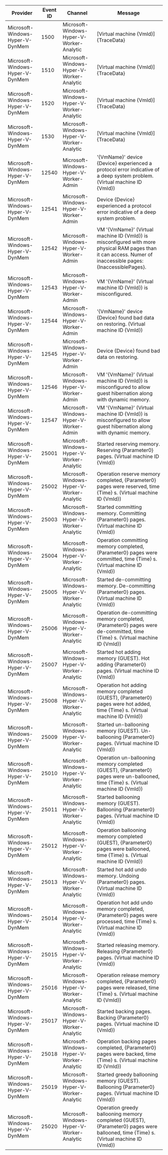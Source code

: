 Provider                          |  Event ID  |  Channel                                    |  Message
----------------------------------|------------|---------------------------------------------|---------------------------------------------------------------------------------------------------------------------------------------------------------------
Microsoft-Windows-Hyper-V-DynMem  |  1500      |  Microsoft-Windows-Hyper-V-Worker-Analytic  |  [Virtual machine {VmId}] {TraceData}
Microsoft-Windows-Hyper-V-DynMem  |  1510      |  Microsoft-Windows-Hyper-V-Worker-Analytic  |  [Virtual machine {VmId}] {TraceData}
Microsoft-Windows-Hyper-V-DynMem  |  1520      |  Microsoft-Windows-Hyper-V-Worker-Analytic  |  [Virtual machine {VmId}] {TraceData}
Microsoft-Windows-Hyper-V-DynMem  |  1530      |  Microsoft-Windows-Hyper-V-Worker-Analytic  |  [Virtual machine {VmId}] {TraceData}
Microsoft-Windows-Hyper-V-DynMem  |  12540     |  Microsoft-Windows-Hyper-V-Worker-Admin     |  '{VmName}' device {Device} experienced a protocol error indicative of a deep system problem. (Virtual machine ID {VmId})
Microsoft-Windows-Hyper-V-DynMem  |  12541     |  Microsoft-Windows-Hyper-V-Worker-Admin     |  Device {Device} experienced a protocol error indicative of a deep system problem.
Microsoft-Windows-Hyper-V-DynMem  |  12542     |  Microsoft-Windows-Hyper-V-Worker-Admin     |  VM '{VmName}' (Virtual machine ID {VmId}) is misconfigured with more physical RAM pages than it can access. Numer of inaccessible pages: {InaccessiblePages}.
Microsoft-Windows-Hyper-V-DynMem  |  12543     |  Microsoft-Windows-Hyper-V-Worker-Admin     |  VM '{VmName}' (Virtual machine ID {VmId}) is misconfigured.
Microsoft-Windows-Hyper-V-DynMem  |  12544     |  Microsoft-Windows-Hyper-V-Worker-Admin     |  '{VmName}' device {Device} found bad data on restoring. (Virtual machine ID {VmId})
Microsoft-Windows-Hyper-V-DynMem  |  12545     |  Microsoft-Windows-Hyper-V-Worker-Admin     |  Device {Device} found bad data on restoring.
Microsoft-Windows-Hyper-V-DynMem  |  12546     |  Microsoft-Windows-Hyper-V-Worker-Admin     |  VM '{VmName}' (Virtual machine ID {VmId}) is misconfigured to allow guest hibernation along with dynamic memory.
Microsoft-Windows-Hyper-V-DynMem  |  12547     |  Microsoft-Windows-Hyper-V-Worker-Admin     |  VM '{VmName}' (Virtual machine ID {VmId}) is misconfigured to allow guest hibernation along with dynamic memory.
Microsoft-Windows-Hyper-V-DynMem  |  25001     |  Microsoft-Windows-Hyper-V-Worker-Analytic  |  Started reserving memory. Reserving {Parameter0} pages. (Virtual machine ID {VmId})
Microsoft-Windows-Hyper-V-DynMem  |  25002     |  Microsoft-Windows-Hyper-V-Worker-Analytic  |  Operation reserve memory completed, {Parameter0} pages were reserved, time {Time} s. (Virtual machine ID {VmId})
Microsoft-Windows-Hyper-V-DynMem  |  25003     |  Microsoft-Windows-Hyper-V-Worker-Analytic  |  Started committing memory. Committing {Parameter0} pages. (Virtual machine ID {VmId})
Microsoft-Windows-Hyper-V-DynMem  |  25004     |  Microsoft-Windows-Hyper-V-Worker-Analytic  |  Operation committing memory completed, {Parameter0} pages were committed, time {Time} s. (Virtual machine ID {VmId})
Microsoft-Windows-Hyper-V-DynMem  |  25005     |  Microsoft-Windows-Hyper-V-Worker-Analytic  |  Started de-committing memory. De-committing {Parameter0} pages. (Virtual machine ID {VmId})
Microsoft-Windows-Hyper-V-DynMem  |  25006     |  Microsoft-Windows-Hyper-V-Worker-Analytic  |  Operation de-committing memory completed, {Parameter0} pages were de-committed, time {Time} s. (Virtual machine ID {VmId})
Microsoft-Windows-Hyper-V-DynMem  |  25007     |  Microsoft-Windows-Hyper-V-Worker-Analytic  |  Started hot adding memory (GUEST). Hot adding {Parameter0} pages. (Virtual machine ID {VmId})
Microsoft-Windows-Hyper-V-DynMem  |  25008     |  Microsoft-Windows-Hyper-V-Worker-Analytic  |  Operation hot adding memory completed (GUEST), {Parameter0} pages were hot added, time {Time} s. (Virtual machine ID {VmId})
Microsoft-Windows-Hyper-V-DynMem  |  25009     |  Microsoft-Windows-Hyper-V-Worker-Analytic  |  Started un-ballooning memory (GUEST). Un-ballooning {Parameter0} pages. (Virtual machine ID {VmId})
Microsoft-Windows-Hyper-V-DynMem  |  25010     |  Microsoft-Windows-Hyper-V-Worker-Analytic  |  Operation un-ballooning memory completed (GUEST), {Parameter0} pages were un-ballooned, time {Time} s. (Virtual machine ID {VmId})
Microsoft-Windows-Hyper-V-DynMem  |  25011     |  Microsoft-Windows-Hyper-V-Worker-Analytic  |  Started ballooning memory (GUEST). Ballooning {Parameter0} pages. (Virtual machine ID {VmId})
Microsoft-Windows-Hyper-V-DynMem  |  25012     |  Microsoft-Windows-Hyper-V-Worker-Analytic  |  Operation ballooning memory completed (GUEST), {Parameter0} pages were ballooned, time {Time} s. (Virtual machine ID {VmId})
Microsoft-Windows-Hyper-V-DynMem  |  25013     |  Microsoft-Windows-Hyper-V-Worker-Analytic  |  Started hot add undo memory. Undoing {Parameter0} pages. (Virtual machine ID {VmId})
Microsoft-Windows-Hyper-V-DynMem  |  25014     |  Microsoft-Windows-Hyper-V-Worker-Analytic  |  Operation hot add undo memory completed, {Parameter0} pages were processed, time {Time} s. (Virtual machine ID {VmId})
Microsoft-Windows-Hyper-V-DynMem  |  25015     |  Microsoft-Windows-Hyper-V-Worker-Analytic  |  Started releasing memory. Releasing {Parameter0} pages. (Virtual machine ID {VmId})
Microsoft-Windows-Hyper-V-DynMem  |  25016     |  Microsoft-Windows-Hyper-V-Worker-Analytic  |  Operation release memory completed, {Parameter0} pages were released, time {Time} s. (Virtual machine ID {VmId})
Microsoft-Windows-Hyper-V-DynMem  |  25017     |  Microsoft-Windows-Hyper-V-Worker-Analytic  |  Started backing pages. Backing {Parameter0} pages. (Virtual machine ID {VmId})
Microsoft-Windows-Hyper-V-DynMem  |  25018     |  Microsoft-Windows-Hyper-V-Worker-Analytic  |  Operation backing pages completed, {Parameter0} pages were backed, time {Time} s. (Virtual machine ID {VmId})
Microsoft-Windows-Hyper-V-DynMem  |  25019     |  Microsoft-Windows-Hyper-V-Worker-Analytic  |  Started greedy ballooning memory (GUEST). Ballooning {Parameter0} pages. (Virtual machine ID {VmId})
Microsoft-Windows-Hyper-V-DynMem  |  25020     |  Microsoft-Windows-Hyper-V-Worker-Analytic  |  Operation greedy ballooning memory completed (GUEST), {Parameter0} pages were ballooned, time {Time} s. (Virtual machine ID {VmId})